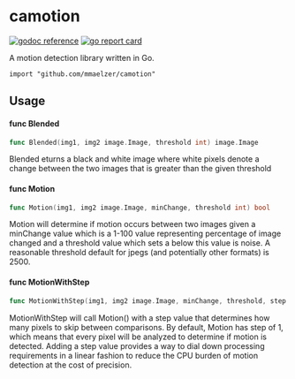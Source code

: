 # camotion
[![godoc reference](https://godoc.org/github.com/mmaelzer/camotion?status.png)](https://godoc.org/github.com/mmaelzer/camotion)
[![go report card](https://goreportcard.com/badge/github.com/mmaelzer/camotion)](https://goreportcard.com/badge/github.com/mmaelzer/camotion)

A motion detection library written in Go.

```
import "github.com/mmaelzer/camotion"
```

## Usage

#### func  Blended

```go
func Blended(img1, img2 image.Image, threshold int) image.Image
```
Blended eturns a black and white image where white pixels denote a change
between the two images that is greater than the given threshold

#### func  Motion

```go
func Motion(img1, img2 image.Image, minChange, threshold int) bool
```
Motion will determine if motion occurs between two images given a minChange
value which is a 1-100 value representing percentage of image changed and a
threshold value which sets a below this value is noise. A reasonable threshold
default for jpegs (and potentially other formats) is 2500.

#### func  MotionWithStep

```go
func MotionWithStep(img1, img2 image.Image, minChange, threshold, step int) bool
```
MotionWithStep will call Motion() with a step value that determines how many
pixels to skip between comparisons. By default, Motion has step of 1, which
means that every pixel will be analyzed to determine if motion is detected.
Adding a step value provides a way to dial down processing requirements in a
linear fashion to reduce the CPU burden of motion detection at the cost of
precision.
